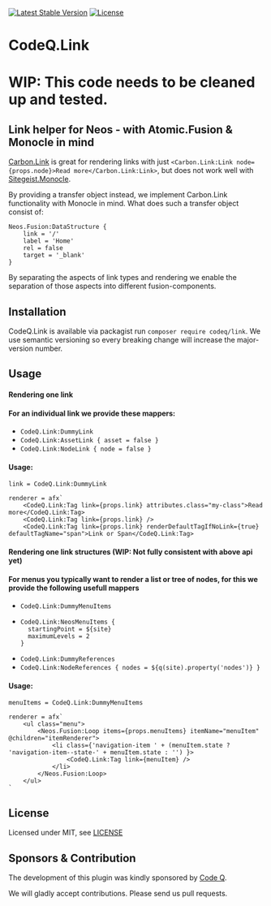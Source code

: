[![Latest Stable Version](https://poser.pugx.org/codeq/neos-link/v/stable)](https://packagist.org/packages/codeq/neos-link)
[![License](https://poser.pugx.org/codeq/neos-link/license)](LICENSE)

# CodeQ.Link

# WIP: This code needs to be cleaned up and tested.

## Link helper for Neos - with Atomic.Fusion & Monocle in mind

[Carbon.Link](https://github.com/CarbonPackages/Carbon.Link) is great for rendering links with just 
`<Carbon.Link:Link node={props.node}>Read more</Carbon.Link:Link>`, but does not work well with 
[Sitegeist.Monocle](https://github.com/sitegeist/Sitegeist.Monocle).

By providing a transfer object instead, we implement Carbon.Link functionality with Monocle in mind. What does such 
a transfer object consist of:

```
Neos.Fusion:DataStructure {
    link = '/'
    label = 'Home'
    rel = false
    target = '_blank'
}
```

By separating the aspects of link types and rendering we enable the separation of those aspects into different 
fusion-components.

## Installation

CodeQ.Link is available via packagist run `composer require codeq/link`.
We use semantic versioning so every breaking change will increase the major-version number.

## Usage

#### Rendering one link

#### For an individual link we provide these mappers:

- `CodeQ.Link:DummyLink`
- `CodeQ.Link:AssetLink { asset = false }`
- `CodeQ.Link:NodeLink { node = false }`

#### Usage:

```
link = CodeQ.Link:DummyLink

renderer = afx`
    <CodeQ.Link:Tag link={props.link} attributes.class="my-class">Read more</CodeQ.Link:Tag>
    <CodeQ.Link:Tag link={props.link} />
    <CodeQ.Link:Tag link={props.link} renderDefaultTagIfNoLink={true} defaultTagName="span">Link or Span</CodeQ.Link:Tag>
```


#### Rendering one link structures (WIP: Not fully consistent with above api yet)

#### For menus you typically want to render a list or tree of nodes, for this we provide the following usefull mappers

 - `CodeQ.Link:DummyMenuItems`
 - ```
   CodeQ.Link:NeosMenuItems {
     startingPoint = ${site}
     maximumLevels = 2
   }
   ```
- `CodeQ.Link:DummyReferences`
- `CodeQ.Link:NodeReferences { nodes = ${q(site).property('nodes')} }`

#### Usage:

```
menuItems = CodeQ.Link:DummyMenuItems

renderer = afx`
    <ul class="menu">
        <Neos.Fusion:Loop items={props.menuItems} itemName="menuItem" @children="itemRenderer">
            <li class={'navigation-item ' + (menuItem.state ? 'navigation-item--state-' + menuItem.state : '') }>
                <CodeQ.Link:Tag link={menuItem} />
            </li>
        </Neos.Fusion:Loop>
    </ul>
`
```


## License

Licensed under MIT, see [LICENSE](LICENSE)

## Sponsors & Contribution

The development of this plugin was kindly sponsored by [Code Q](http://codeq.at/).

We will gladly accept contributions. Please send us pull requests.

